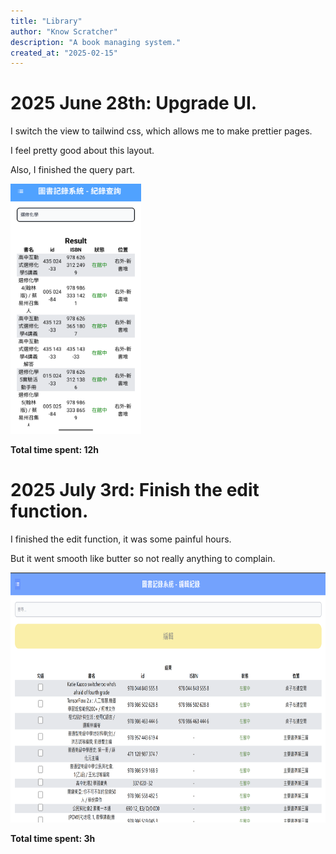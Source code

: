 ```yaml
---
title: "Library"
author: "Know Scratcher"
description: "A book managing system."
created_at: "2025-02-15"
---
```


# 2025 June 28th: Upgrade UI.

I switch the view to tailwind css, which allows me to make prettier pages.

I feel pretty good about this layout.

Also, I finished the query part.

<img alt="page" src="https://raw.githubusercontent.com/KnowScratcher/Library/refs/heads/main/jounal_img/20250628page.png" height="400px">


**Total time spent: 12h**

# 2025 July 3rd: Finish the edit function.
I finished the edit function, it was some painful hours.

But it went smooth like butter so not really anything to complain.

<img alt="page" src="https://raw.githubusercontent.com/KnowScratcher/Library/refs/heads/main/jounal_img/20250703edit.png" height="400px">

**Total time spent: 3h**